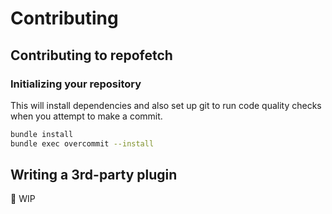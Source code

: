 # Contributing

## Contributing to repofetch

### Initializing your repository

This will install dependencies and also set up git to run code quality checks
when you attempt to make a commit.

```bash
bundle install
bundle exec overcommit --install
```

## Writing a 3rd-party plugin

:construction: WIP
